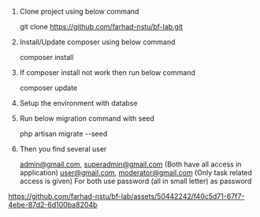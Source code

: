 1. Clone project using below command

    git clone https://github.com/farhad-nstu/bf-lab.git 

2. Install/Update composer using below command

    composer install

3. If composer install not work then run below command

    composer update

4. Setup the environment with databse

5. Run below migration command with seed

    php artisan migrate --seed

6. Then you find several user

    admin@gmail.com, superadmin@gmail.com (Both have all access in application)
    user@gmail.com, moderator@gmail.com (Only task related access is given)
    For both use password (all in small letter) as password

https://github.com/farhad-nstu/bf-lab/assets/50442242/f40c5d71-67f7-4ebe-87d2-6d100ba8204b
